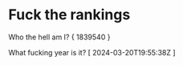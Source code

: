 # Fuck the rankings

Who the hell am I?
{ 1839540 }

What fucking year is it?
[ 2024-03-20T19:55:38Z ]
